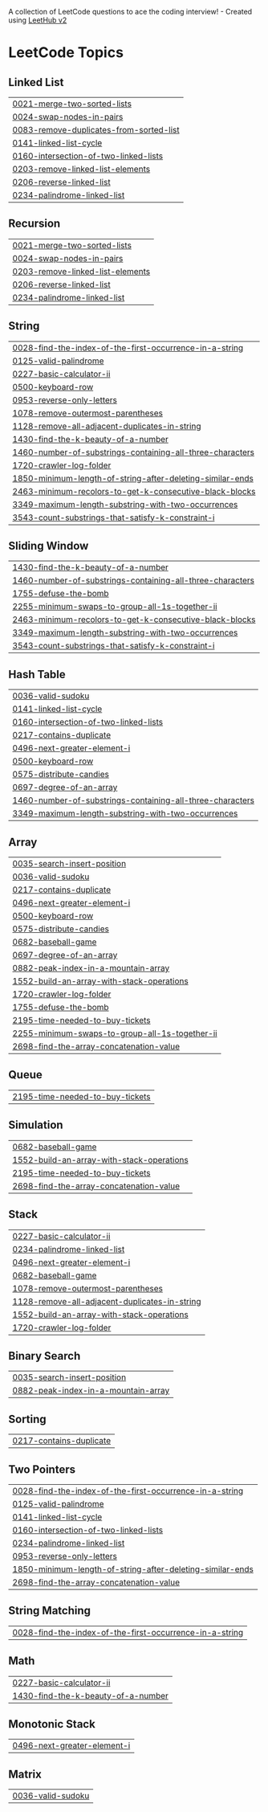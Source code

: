 A collection of LeetCode questions to ace the coding interview! - Created using [LeetHub v2](https://github.com/arunbhardwaj/LeetHub-2.0)
<!---LeetCode Topics Start-->
# LeetCode Topics
## Linked List
|  |
| ------- |
| [0021-merge-two-sorted-lists](https://github.com/eceakdeemir/Leetcode-Solutions/tree/master/0021-merge-two-sorted-lists) |
| [0024-swap-nodes-in-pairs](https://github.com/eceakdeemir/Leetcode-Solutions/tree/master/0024-swap-nodes-in-pairs) |
| [0083-remove-duplicates-from-sorted-list](https://github.com/eceakdeemir/Leetcode-Solutions/tree/master/0083-remove-duplicates-from-sorted-list) |
| [0141-linked-list-cycle](https://github.com/eceakdeemir/Leetcode-Solutions/tree/master/0141-linked-list-cycle) |
| [0160-intersection-of-two-linked-lists](https://github.com/eceakdeemir/Leetcode-Solutions/tree/master/0160-intersection-of-two-linked-lists) |
| [0203-remove-linked-list-elements](https://github.com/eceakdeemir/Leetcode-Solutions/tree/master/0203-remove-linked-list-elements) |
| [0206-reverse-linked-list](https://github.com/eceakdeemir/Leetcode-Solutions/tree/master/0206-reverse-linked-list) |
| [0234-palindrome-linked-list](https://github.com/eceakdeemir/Leetcode-Solutions/tree/master/0234-palindrome-linked-list) |
## Recursion
|  |
| ------- |
| [0021-merge-two-sorted-lists](https://github.com/eceakdeemir/Leetcode-Solutions/tree/master/0021-merge-two-sorted-lists) |
| [0024-swap-nodes-in-pairs](https://github.com/eceakdeemir/Leetcode-Solutions/tree/master/0024-swap-nodes-in-pairs) |
| [0203-remove-linked-list-elements](https://github.com/eceakdeemir/Leetcode-Solutions/tree/master/0203-remove-linked-list-elements) |
| [0206-reverse-linked-list](https://github.com/eceakdeemir/Leetcode-Solutions/tree/master/0206-reverse-linked-list) |
| [0234-palindrome-linked-list](https://github.com/eceakdeemir/Leetcode-Solutions/tree/master/0234-palindrome-linked-list) |
## String
|  |
| ------- |
| [0028-find-the-index-of-the-first-occurrence-in-a-string](https://github.com/eceakdeemir/Leetcode-Solutions/tree/master/0028-find-the-index-of-the-first-occurrence-in-a-string) |
| [0125-valid-palindrome](https://github.com/eceakdeemir/Leetcode-Solutions/tree/master/0125-valid-palindrome) |
| [0227-basic-calculator-ii](https://github.com/eceakdeemir/Leetcode-Solutions/tree/master/0227-basic-calculator-ii) |
| [0500-keyboard-row](https://github.com/eceakdeemir/Leetcode-Solutions/tree/master/0500-keyboard-row) |
| [0953-reverse-only-letters](https://github.com/eceakdeemir/Leetcode-Solutions/tree/master/0953-reverse-only-letters) |
| [1078-remove-outermost-parentheses](https://github.com/eceakdeemir/Leetcode-Solutions/tree/master/1078-remove-outermost-parentheses) |
| [1128-remove-all-adjacent-duplicates-in-string](https://github.com/eceakdeemir/Leetcode-Solutions/tree/master/1128-remove-all-adjacent-duplicates-in-string) |
| [1430-find-the-k-beauty-of-a-number](https://github.com/eceakdeemir/Leetcode-Solutions/tree/master/1430-find-the-k-beauty-of-a-number) |
| [1460-number-of-substrings-containing-all-three-characters](https://github.com/eceakdeemir/Leetcode-Solutions/tree/master/1460-number-of-substrings-containing-all-three-characters) |
| [1720-crawler-log-folder](https://github.com/eceakdeemir/Leetcode-Solutions/tree/master/1720-crawler-log-folder) |
| [1850-minimum-length-of-string-after-deleting-similar-ends](https://github.com/eceakdeemir/Leetcode-Solutions/tree/master/1850-minimum-length-of-string-after-deleting-similar-ends) |
| [2463-minimum-recolors-to-get-k-consecutive-black-blocks](https://github.com/eceakdeemir/Leetcode-Solutions/tree/master/2463-minimum-recolors-to-get-k-consecutive-black-blocks) |
| [3349-maximum-length-substring-with-two-occurrences](https://github.com/eceakdeemir/Leetcode-Solutions/tree/master/3349-maximum-length-substring-with-two-occurrences) |
| [3543-count-substrings-that-satisfy-k-constraint-i](https://github.com/eceakdeemir/Leetcode-Solutions/tree/master/3543-count-substrings-that-satisfy-k-constraint-i) |
## Sliding Window
|  |
| ------- |
| [1430-find-the-k-beauty-of-a-number](https://github.com/eceakdeemir/Leetcode-Solutions/tree/master/1430-find-the-k-beauty-of-a-number) |
| [1460-number-of-substrings-containing-all-three-characters](https://github.com/eceakdeemir/Leetcode-Solutions/tree/master/1460-number-of-substrings-containing-all-three-characters) |
| [1755-defuse-the-bomb](https://github.com/eceakdeemir/Leetcode-Solutions/tree/master/1755-defuse-the-bomb) |
| [2255-minimum-swaps-to-group-all-1s-together-ii](https://github.com/eceakdeemir/Leetcode-Solutions/tree/master/2255-minimum-swaps-to-group-all-1s-together-ii) |
| [2463-minimum-recolors-to-get-k-consecutive-black-blocks](https://github.com/eceakdeemir/Leetcode-Solutions/tree/master/2463-minimum-recolors-to-get-k-consecutive-black-blocks) |
| [3349-maximum-length-substring-with-two-occurrences](https://github.com/eceakdeemir/Leetcode-Solutions/tree/master/3349-maximum-length-substring-with-two-occurrences) |
| [3543-count-substrings-that-satisfy-k-constraint-i](https://github.com/eceakdeemir/Leetcode-Solutions/tree/master/3543-count-substrings-that-satisfy-k-constraint-i) |
## Hash Table
|  |
| ------- |
| [0036-valid-sudoku](https://github.com/eceakdeemir/Leetcode-Solutions/tree/master/0036-valid-sudoku) |
| [0141-linked-list-cycle](https://github.com/eceakdeemir/Leetcode-Solutions/tree/master/0141-linked-list-cycle) |
| [0160-intersection-of-two-linked-lists](https://github.com/eceakdeemir/Leetcode-Solutions/tree/master/0160-intersection-of-two-linked-lists) |
| [0217-contains-duplicate](https://github.com/eceakdeemir/Leetcode-Solutions/tree/master/0217-contains-duplicate) |
| [0496-next-greater-element-i](https://github.com/eceakdeemir/Leetcode-Solutions/tree/master/0496-next-greater-element-i) |
| [0500-keyboard-row](https://github.com/eceakdeemir/Leetcode-Solutions/tree/master/0500-keyboard-row) |
| [0575-distribute-candies](https://github.com/eceakdeemir/Leetcode-Solutions/tree/master/0575-distribute-candies) |
| [0697-degree-of-an-array](https://github.com/eceakdeemir/Leetcode-Solutions/tree/master/0697-degree-of-an-array) |
| [1460-number-of-substrings-containing-all-three-characters](https://github.com/eceakdeemir/Leetcode-Solutions/tree/master/1460-number-of-substrings-containing-all-three-characters) |
| [3349-maximum-length-substring-with-two-occurrences](https://github.com/eceakdeemir/Leetcode-Solutions/tree/master/3349-maximum-length-substring-with-two-occurrences) |
## Array
|  |
| ------- |
| [0035-search-insert-position](https://github.com/eceakdeemir/Leetcode-Solutions/tree/master/0035-search-insert-position) |
| [0036-valid-sudoku](https://github.com/eceakdeemir/Leetcode-Solutions/tree/master/0036-valid-sudoku) |
| [0217-contains-duplicate](https://github.com/eceakdeemir/Leetcode-Solutions/tree/master/0217-contains-duplicate) |
| [0496-next-greater-element-i](https://github.com/eceakdeemir/Leetcode-Solutions/tree/master/0496-next-greater-element-i) |
| [0500-keyboard-row](https://github.com/eceakdeemir/Leetcode-Solutions/tree/master/0500-keyboard-row) |
| [0575-distribute-candies](https://github.com/eceakdeemir/Leetcode-Solutions/tree/master/0575-distribute-candies) |
| [0682-baseball-game](https://github.com/eceakdeemir/Leetcode-Solutions/tree/master/0682-baseball-game) |
| [0697-degree-of-an-array](https://github.com/eceakdeemir/Leetcode-Solutions/tree/master/0697-degree-of-an-array) |
| [0882-peak-index-in-a-mountain-array](https://github.com/eceakdeemir/Leetcode-Solutions/tree/master/0882-peak-index-in-a-mountain-array) |
| [1552-build-an-array-with-stack-operations](https://github.com/eceakdeemir/Leetcode-Solutions/tree/master/1552-build-an-array-with-stack-operations) |
| [1720-crawler-log-folder](https://github.com/eceakdeemir/Leetcode-Solutions/tree/master/1720-crawler-log-folder) |
| [1755-defuse-the-bomb](https://github.com/eceakdeemir/Leetcode-Solutions/tree/master/1755-defuse-the-bomb) |
| [2195-time-needed-to-buy-tickets](https://github.com/eceakdeemir/Leetcode-Solutions/tree/master/2195-time-needed-to-buy-tickets) |
| [2255-minimum-swaps-to-group-all-1s-together-ii](https://github.com/eceakdeemir/Leetcode-Solutions/tree/master/2255-minimum-swaps-to-group-all-1s-together-ii) |
| [2698-find-the-array-concatenation-value](https://github.com/eceakdeemir/Leetcode-Solutions/tree/master/2698-find-the-array-concatenation-value) |
## Queue
|  |
| ------- |
| [2195-time-needed-to-buy-tickets](https://github.com/eceakdeemir/Leetcode-Solutions/tree/master/2195-time-needed-to-buy-tickets) |
## Simulation
|  |
| ------- |
| [0682-baseball-game](https://github.com/eceakdeemir/Leetcode-Solutions/tree/master/0682-baseball-game) |
| [1552-build-an-array-with-stack-operations](https://github.com/eceakdeemir/Leetcode-Solutions/tree/master/1552-build-an-array-with-stack-operations) |
| [2195-time-needed-to-buy-tickets](https://github.com/eceakdeemir/Leetcode-Solutions/tree/master/2195-time-needed-to-buy-tickets) |
| [2698-find-the-array-concatenation-value](https://github.com/eceakdeemir/Leetcode-Solutions/tree/master/2698-find-the-array-concatenation-value) |
## Stack
|  |
| ------- |
| [0227-basic-calculator-ii](https://github.com/eceakdeemir/Leetcode-Solutions/tree/master/0227-basic-calculator-ii) |
| [0234-palindrome-linked-list](https://github.com/eceakdeemir/Leetcode-Solutions/tree/master/0234-palindrome-linked-list) |
| [0496-next-greater-element-i](https://github.com/eceakdeemir/Leetcode-Solutions/tree/master/0496-next-greater-element-i) |
| [0682-baseball-game](https://github.com/eceakdeemir/Leetcode-Solutions/tree/master/0682-baseball-game) |
| [1078-remove-outermost-parentheses](https://github.com/eceakdeemir/Leetcode-Solutions/tree/master/1078-remove-outermost-parentheses) |
| [1128-remove-all-adjacent-duplicates-in-string](https://github.com/eceakdeemir/Leetcode-Solutions/tree/master/1128-remove-all-adjacent-duplicates-in-string) |
| [1552-build-an-array-with-stack-operations](https://github.com/eceakdeemir/Leetcode-Solutions/tree/master/1552-build-an-array-with-stack-operations) |
| [1720-crawler-log-folder](https://github.com/eceakdeemir/Leetcode-Solutions/tree/master/1720-crawler-log-folder) |
## Binary Search
|  |
| ------- |
| [0035-search-insert-position](https://github.com/eceakdeemir/Leetcode-Solutions/tree/master/0035-search-insert-position) |
| [0882-peak-index-in-a-mountain-array](https://github.com/eceakdeemir/Leetcode-Solutions/tree/master/0882-peak-index-in-a-mountain-array) |
## Sorting
|  |
| ------- |
| [0217-contains-duplicate](https://github.com/eceakdeemir/Leetcode-Solutions/tree/master/0217-contains-duplicate) |
## Two Pointers
|  |
| ------- |
| [0028-find-the-index-of-the-first-occurrence-in-a-string](https://github.com/eceakdeemir/Leetcode-Solutions/tree/master/0028-find-the-index-of-the-first-occurrence-in-a-string) |
| [0125-valid-palindrome](https://github.com/eceakdeemir/Leetcode-Solutions/tree/master/0125-valid-palindrome) |
| [0141-linked-list-cycle](https://github.com/eceakdeemir/Leetcode-Solutions/tree/master/0141-linked-list-cycle) |
| [0160-intersection-of-two-linked-lists](https://github.com/eceakdeemir/Leetcode-Solutions/tree/master/0160-intersection-of-two-linked-lists) |
| [0234-palindrome-linked-list](https://github.com/eceakdeemir/Leetcode-Solutions/tree/master/0234-palindrome-linked-list) |
| [0953-reverse-only-letters](https://github.com/eceakdeemir/Leetcode-Solutions/tree/master/0953-reverse-only-letters) |
| [1850-minimum-length-of-string-after-deleting-similar-ends](https://github.com/eceakdeemir/Leetcode-Solutions/tree/master/1850-minimum-length-of-string-after-deleting-similar-ends) |
| [2698-find-the-array-concatenation-value](https://github.com/eceakdeemir/Leetcode-Solutions/tree/master/2698-find-the-array-concatenation-value) |
## String Matching
|  |
| ------- |
| [0028-find-the-index-of-the-first-occurrence-in-a-string](https://github.com/eceakdeemir/Leetcode-Solutions/tree/master/0028-find-the-index-of-the-first-occurrence-in-a-string) |
## Math
|  |
| ------- |
| [0227-basic-calculator-ii](https://github.com/eceakdeemir/Leetcode-Solutions/tree/master/0227-basic-calculator-ii) |
| [1430-find-the-k-beauty-of-a-number](https://github.com/eceakdeemir/Leetcode-Solutions/tree/master/1430-find-the-k-beauty-of-a-number) |
## Monotonic Stack
|  |
| ------- |
| [0496-next-greater-element-i](https://github.com/eceakdeemir/Leetcode-Solutions/tree/master/0496-next-greater-element-i) |
## Matrix
|  |
| ------- |
| [0036-valid-sudoku](https://github.com/eceakdeemir/Leetcode-Solutions/tree/master/0036-valid-sudoku) |
<!---LeetCode Topics End-->